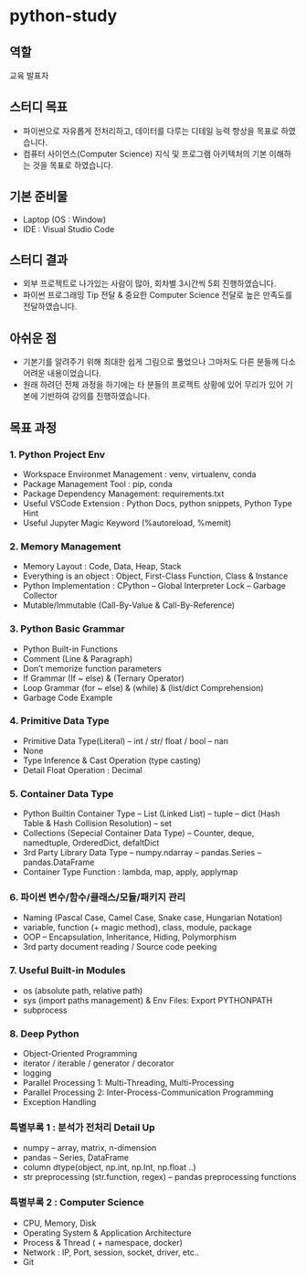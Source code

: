 # python-study

## 역할
교육 발표자

## 스터디 목표
-	파이썬으로 자유롭게 전처리하고, 데이터를 다루는 디테일 능력 향상을 목표로 하였습니다.
-	컴퓨터 사이언스(Computer Science) 지식 및 프로그램 아키텍처의 기본 이해하는 것을 목표로 하였습니다.

## 기본 준비물
- Laptop (OS : Window)
- IDE : Visual Studio Code

## 스터디 결과
-	외부 프로젝트로 나가있는 사람이 많아, 회차별 3시간씩 5회 진행하였습니다.
-	파이썬 프로그래밍 Tip 전달 & 중요한 Computer Science 전달로 높은 만족도를 전달하였습니다.

## 아쉬운 점
-	기본기를 알려주기 위해 최대한 쉽게 그림으로 풀었으나 그마저도 다른 분들께 다소 어려운 내용이었습니다.
-	원래 하려던 전체 과정을 하기에는 타 분들의 프로젝트 상황에 있어 무리가 있어 기본에 기반하여 강의를 진행하였습니다.

## 목표 과정

### 1. Python Project Env 
-	Workspace Environmet Management : venv, virtualenv, conda
-	Package Management Tool : pip, conda 
-	Package Dependency Management: requirements.txt
-	Useful VSCode Extension : Python Docs, python snippets, Python Type Hint
-	Useful Jupyter Magic Keyword (%autoreload, %memit)

### 2. Memory Management
-	Memory Layout : Code, Data, Heap, Stack
-	Everything is an object  : Object, First-Class Function, Class & Instance
-	Python Implementation : CPython
–	Global Interpreter Lock
–	Garbage Collector
-	Mutable/Immutable (Call-By-Value & Call-By-Reference)

### 3. Python Basic Grammar
-	Python Built-in Functions
-	Comment (Line & Paragraph)
-	Don’t memorize function parameters
-	If Grammar (If ~ else) & (Ternary Operator)
-	Loop Grammar  (for ~ else) & (while) & (list/dict Comprehension)
-	Garbage Code Example

### 4. Primitive Data Type
-	Primitive Data Type(Literal)
–	int / str/ float / bool
–	nan
-	None
-	Type Inference & Cast Operation (type casting)
-	Detail Float Operation : Decimal

### 5. Container Data Type
-	Python Builtin Container Type
–	List (Linked List)
–	tuple 
–	dict (Hash Table & Hash Collision Resolution)
–	set
-	Collections (Sepecial Container Data Type)
–	Counter, deque, namedtuple, OrderedDict, defaltDict 
-	3rd Party Library Data Type
–	numpy.ndarray
–	pandas.Series
–	pandas.DataFrame
-	Container Type Function : lambda, map, apply, applymap

### 6. 파이썬 변수/함수/클래스/모듈/패키지 관리
-	Naming (Pascal Case, Camel Case, Snake case, Hungarian Notation)
-	variable, function (+ magic method), class, module, package
-	OOP – Encapsulation, Inheritance, Hiding, Polymorphism
-	3rd party document reading / Source code peeking

### 7. Useful Built-in Modules
-	os (absolute path, relative path)
-	sys (import paths management) & Env Files: Export PYTHONPATH
-	subprocess

### 8. Deep Python
-	Object-Oriented Programming
-	iterator / iterable / generator / decorator
-	logging
-	Parallel Processing  1: Multi-Threading, Multi-Processing
-	Parallel Processing  2: Inter-Process-Communication Programming
-	Exception Handling

### 특별부록 1 : 분석가 전처리 Detail Up
-	numpy
–	array, matrix, n-dimension
-	pandas
–	Series, DataFrame
-	column dtype(object, np.int, np.Int, np.float ..)
-	str preprocessing (str.function, regex)
–	pandas preprocessing functions

### 특별부록 2 : Computer Science 
-	CPU, Memory, Disk
-	Operating System & Application Architecture
-	Process & Thread ( + namespace, docker)
-	Network : IP, Port, session, socket, driver, etc..
-	Git
